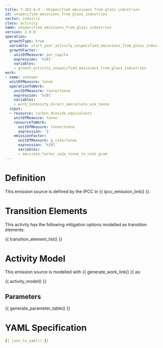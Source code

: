 ```yaml
---
title: T-2A3-A-9 - Unspecified emissions from glass industries
id: unspecified_emissions_from_glass_industries
sector: industry
class: activity
name: unspecified_emissions_from_glass_industries
version: 2.0.0
operation:
  growthType: true
  variable: start_year_activity_unspecified_emissions_from_glass_industries
  growthFactor:
    unitOfMeasure: per_capita
    expression: '%[0]'
    variables:
    - growth_activity_unspecified_emissions_from_glass_industries
work:
- name: unknown
  unitOfMeasure: tonne
  operationToWork:
    unitOfMeasure: tonne/tonne
    expression: '%[0]'
    variables:
    - work_intensity_direct_operations_use_tonne
  input:
  - resource: carbon_dioxide_equivalents
    unitOfMeasure: tonne
    resourceToWork:
      unitOfMeasure: tonne/tonne
      expression: '1'
    emissionFactor:
      unitOfMeasure: g_co2e/tonne
      expression: '%[0]'
      variables:
      - emission_factor_co2e_tonne_to_co2e_gram
---
```



# Definition
This emission source is defined by the IPCC in {{ ipcc_emission_link() }}.

# Transition Elements

This activity has the following mitigation options modelled as transition elements:

{{ transition_element_list() }}

# Activity Model
This emission source is modelled with {{ generate_work_link() }} as:

{{ activity_model() }}

## Parameters

{{ generate_parameter_table() }}

# YAML Specification

```yaml
{{ json_to_yaml() }}
```

